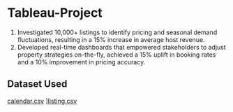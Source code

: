# Tableau-Project
1. Investigated 10,000+ listings to identify pricing and seasonal demand fluctuations, resulting in a 15% increase in average host revenue. 
2. Developed real-time dashboards that empowered stakeholders to adjust property strategies on-the-fly, achieved a 15% uplift in booking rates and a 10% improvement in pricing accuracy. 

## Dataset Used
<a href="https://github.com/Chiragtheanalyst/Tableau-Project/blob/main/calendar.xlsx">calendar.csv</a>
<a href="https://github.com/Chiragtheanalyst/Tableau-Project/blob/main/listing.xlsx">]listing.csv</a>
